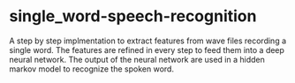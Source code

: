 # single_word-speech-recognition
A step by step implmentation to extract features from wave files recording a single word. The features are refined in every step to feed them into a deep neural network. The output of the neural network are used in a hidden markov model to recognize the spoken word.
